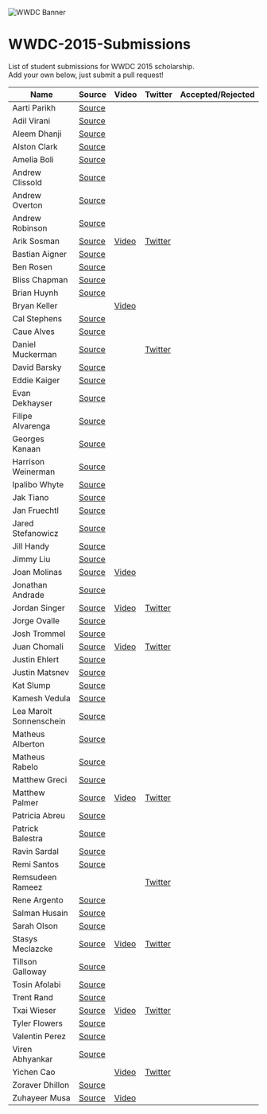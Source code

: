 ![WWDC Banner](https://devimages.apple.com.edgekey.net/wwdc/images/wwdc15-hero_2x.png)
# WWDC-2015-Submissions
List of student submissions for WWDC 2015 scholarship. <br>
Add your own below, just submit a pull request!
<!--http://www.alphabetize.org-->
Name | Source | Video | Twitter | Accepted/Rejected
--- | --- | --- | --- | ---
Aarti Parikh | [Source](https://github.com/aarti/wwdc-scholarship-app )
Adil Virani | [Source](https://github.com/AdilVirani/WWDC-2015)
Aleem Dhanji | [Source](https://github.com/adhanji/AleemDhanji)
Alston Clark | [Source](https://github.com/Acespace/WWDC15)
Amelia Boli | [Source](https://github.com/AmeliaBoli/AmeliaBoli)
Andrew Clissold | [Source](https://github.com/aclissold/wwdc-scholarship)
Andrew Overton | [Source](https://github.com/andrewoverton/WWDC-Scholarship-App)
Andrew Robinson | [Source](https://github.com/SirArkimedes/WWDC-2015)
Arik Sosman | [Source](https://github.com/arik-so/WWDC-2015-Application) | [Video](http://youtu.be/paRnOg6_t6k) | [Twitter](https://twitter.com/arikaleph)
Bastian Aigner | [Source](https://github.com/bastiaigner/WWDC15)
Ben Rosen | [Source](https://github.com/benrosen78/2015-WWDC-Scholarship-app)
Bliss Chapman | [Source](https://github.com/Togira/WWDC2015-Student-Application)
Brian Huynh | [Source](https://github.com/tvnerd/Brian-Huynh)
Bryan Keller | | [Video](https://vimeo.com/126077764)
Cal Stephens | [Source](https://github.com/Calda/About-Cal)
Caue Alves | [Source](https://github.com/CaueAlvesSilva/Caue-Alves---WWDC15)
Daniel Muckerman | [Source](https://github.com/DMuckerman/wwdc2015) | | [Twitter](https://twitter.com/dmuckerman)
David Barsky | [Source](https://github.com/davidbarsky/DavidBarskyWWDC)
Eddie Kaiger | [Source](https://github.com/eddiekaiger/PortfolioApp)
Evan Dekhayser | [Source](https://github.com/edekhayser/WWDC-2015-Scholarship)
Filipe Alvarenga | [Source](https://github.com/filipealva/WWDC15-Scholarship)
Georges Kanaan | [Source](https://github.com/Ge0rges/WWDC-2015-Scholarship)
Harrison Weinerman | [Source](https://github.com/harrisonw1/Harrison-Weinerman-WWDC-2015-Scholarship-App)
Ipalibo Whyte | [Source](https://github.com/IpaliboWhyte/WWDC-2015)
Jak Tiano | [Source](https://github.com/Jakintosh/WWDC-2015-Application)
Jan Fruechtl | [Source](https://github.com/coolcut/WWDC-Scholarship-2015)
Jared Stefanowicz | [Source](https://github.com/BigxMac/WWDC-2015)
Jill Handy | [Source](https://github.com/Jaemu/jill-handy)
Jimmy Liu | [Source](https://github.com/lele0108/WWDC_2015)
Joan Molinas | [Source](https://github.com/ulidev/WWDC2015) | [Video](https://youtu.be/OU44fRY2PYs)
Jonathan Andrade | [Source](https://github.com/jcandrade/WWDC2015)
Jordan Singer | [Source](https://github.com/jordansinger/WWDC-15) | [Video](http://cl.ly/am7C) | [Twitter](https://twitter.com/jsngr)
Jorge Ovalle | [Source](https://github.com/lojals/JorgeOvalleWWDC)
Josh Trommel | [Source](https://github.com/probablyjosh/JoshTrommel)
Juan Chomali | [Source](https://github.com/jchomali/WWDC15App) | [Video](https://www.youtube.com/watch?v=7WFw3axl8lM) | [Twitter](https://twitter.com/jchomali)
Justin Ehlert | [Source](https://github.com/jtehlert/WWDC)
Justin Matsnev | [Source](https://github.com/Jmats17/WWDC15-App)
Kat Slump | [Source](https://github.com/katslump/WWDC2015)
Kamesh Vedula | [Source](https://github.com/kvedula/WWDC2015)
Lea Marolt Sonnenschein | [Source](https://github.com/leamars/WWDC2015)
Matheus Alberton | [Source](https://github.com/matheusfrozzi/wwdcprofile)
Matheus Rabelo | [Source](https://github.com/omatheusr/MatheusRabelo)
Matthew Greci | [Source](https://github.com/mgreci/MatthewGreci)
Matthew Palmer | [Source](https://github.com/matthewpalmer/WWDC-15) | [Video](https://www.dropbox.com/s/7mhn66qp57dsyxc/wwdc-15-demo.mov?dl=0) | [Twitter](http://twitter.com/_matthewpalmer)
Patricia Abreu | [Source](https://github.com/PatriciaAbreu/WWDC/tree/master/WWDCPatriciaAbreu)
Patrick Balestra | [Source](https://github.com/BalestraPatrick/WWDC-2015-Scholarship)
Ravin Sardal | [Source](https://github.com/randomite/ss-wwdc)
Remi Santos | [Source](https://github.com/Kemcake/WWDC2015)
Remsudeen Rameez | | | [Twitter](https://twitter.com/remzr7)
Rene Argento | [Source](https://github.com/reneargento/wwdc-2015-scholarship-application)
Salman Husain | [Source](https://github.com/shusain93/WWDC2015)
Sarah Olson | [Source](https://github.com/saraheolson/SarahOlson)
Stasys Meclazcke | [Source](https://github.com/aeip/2015-WWDC-Scholarship-App) | [Video](https://www.youtube.com/watch?v=Q05r7ALxmZY) | [Twitter](https://twitter.com/Smecla)
Tillson Galloway | [Source](https://github.com/tillson/wwdc-2015)
Tosin Afolabi | [Source](https://github.com/TosinAF/WWDC-2015)
Trent Rand | [Source](https://github.com/trentrand/Apple-WWDC-2015-Application)
Txai Wieser | [Source](https://github.com/txaidw/WWDC15-Txai-Wieser) | [Video](http://youtu.be/s-ZKPdDrEow) | [Twitter](https://twitter.com/txaidw)
Tyler Flowers | [Source](https://github.com/Tdflowers/WWDC2015)
Valentin Perez | [Source](https://github.com/valentin7/wwdc2015app)
Viren Abhyankar | [Source](https://github.com/virena/Viren-Abhyankar)
Yichen Cao | | [Video](https://www.youtube.com/watch?v=e88hbvMZzN8) | [Twitter](https://twitter.com/Schemetrical)
Zoraver Dhillon | [Source](https://github.com/teghzoraver/Zoraver-Dhillon-WWDC-2015)
Zuhayeer Musa | [Source](https://github.com/zuhaz3/WWDC15) | [Video](http://youtu.be/I5WMFgD0YvM)
<!-- Don't remove the newline -->
